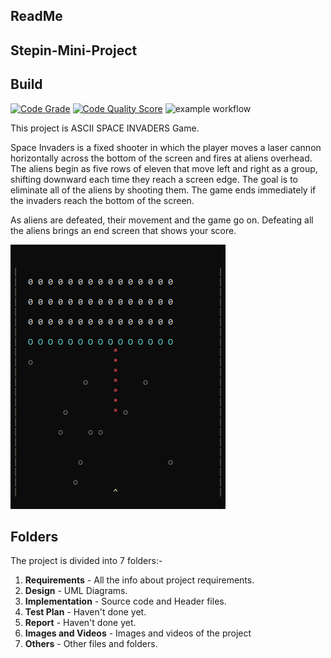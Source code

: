 ## ReadMe

## Stepin-Mini-Project

## Build

[![Code Grade](https://www.code-inspector.com/project/24680/score/svg)](https://www.code-inspector.com/project/24680/status/svg) [![Code Quality Score](https://www.code-inspector.com/project/24680/status/svg)](https://frontend.code-inspector.com/project/24680/dashboard) ![example workflow](https://github.com/Amit-Singh-op/Project-Ltts/actions/workflows/cpp.yml/badge.svg)

This project is ASCII SPACE INVADERS Game.

Space Invaders is a fixed shooter in which the player moves a laser cannon horizontally across the bottom of the screen and fires at aliens overhead. The aliens begin as five rows of eleven that move left and right as a group, shifting downward each time they reach a screen edge. The goal is to eliminate all of the aliens by shooting them. The game ends immediately if the invaders reach the bottom of the screen.

As aliens are defeated, their movement and the game go on. Defeating all the aliens brings an end screen that shows your score.

![Example](https://github.com/Amit-Singh-op/Project-Ltts/blob/main/7_Others/Output%20(2).png)


## Folders

The project is divided into 7 folders:-

1. **Requirements** - All the info about project requirements.
2. **Design** - UML Diagrams.
3. **Implementation** - Source code and Header files.
4. **Test Plan** - Haven't done yet.
5. **Report** - Haven't done yet.
6. **Images and Videos** - Images and videos of the project
7. **Others** - Other files and folders.
